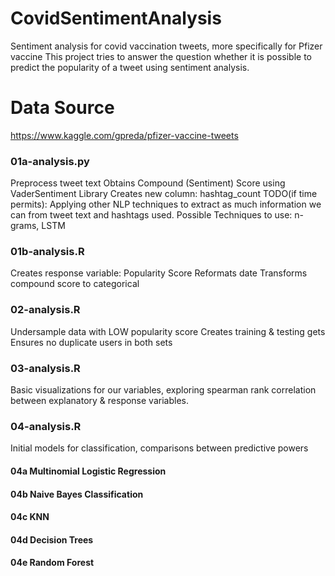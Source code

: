 # CovidSentimentAnalysis
Sentiment analysis for covid vaccination tweets, more specifically for Pfizer vaccine
This project tries to answer the question whether it is possible to predict the popularity of a tweet using sentiment analysis.

# Data Source
https://www.kaggle.com/gpreda/pfizer-vaccine-tweets

### 01a-analysis.py
Preprocess tweet text
Obtains Compound (Sentiment) Score using VaderSentiment Library
Creates new column: hashtag_count
TODO(if time permits): Applying other NLP techniques to extract as much information we can from tweet text and hashtags used. Possible Techniques to use: n-grams, LSTM

### 01b-analysis.R
Creates response variable: Popularity Score
Reformats date
Transforms compound score to categorical

### 02-analysis.R
Undersample data with LOW popularity score
Creates training & testing gets
Ensures no duplicate users in both sets

### 03-analysis.R
Basic visualizations for our variables, exploring spearman rank correlation between explanatory & response variables.

### 04-analysis.R
Initial models for classification, comparisons between predictive powers
#### 04a Multinomial Logistic Regression
#### 04b Naive Bayes Classification
#### 04c KNN
#### 04d Decision Trees
#### 04e Random Forest

